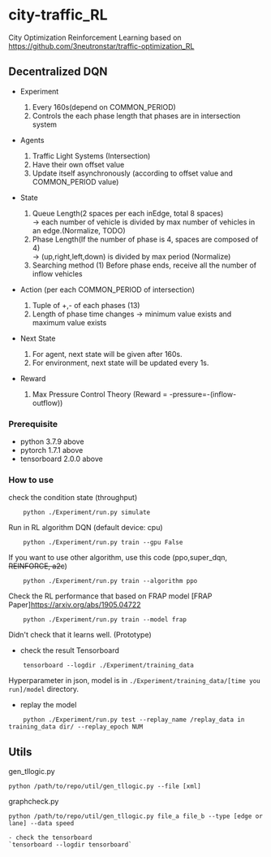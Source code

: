 # city-traffic_RL
City Optimization Reinforcement Learning based on https://github.com/3neutronstar/traffic-optimization_RL

## Decentralized DQN 
- Experiment
    1) Every 160s(depend on COMMON_PERIOD)
    2) Controls the each phase length that phases are in intersection system

- Agents
    1) Traffic Light Systems (Intersection)
    2) Have their own offset value
    3) Update itself asynchronously (according to offset value and COMMON_PERIOD value)

- State
    1) Queue Length(2 spaces per each inEdge, total 8 spaces) <br/>
    -> each number of vehicle is divided by max number of vehicles in an edge.(Normalize, TODO)
    2) Phase Length(If the number of phase is 4, spaces are composed of 4) <br/>
    -> (up,right,left,down) is divided by max period (Normalize)
    3) Searching method
        (1) Before phase ends, receive all the number of inflow vehicles

- Action (per each COMMON_PERIOD of intersection)
    1) Tuple of +,- of each phases (13)
    2) Length of phase time changes
    -> minimum value exists and maximum value exists

- Next State
    1) For agent, next state will be given after 160s.
    2) For environment, next state will be updated every 1s.

- Reward
    1) Max Pressure Control Theory (Reward = -pressure=-(inflow-outflow))

### Prerequisite
- python 3.7.9 above
- pytorch 1.7.1 above
- tensorboard 2.0.0 above

### How to use
check the condition state (throughput)
```shell script
    python ./Experiment/run.py simulate
``` 
Run in RL algorithm DQN (default device: cpu)
```shell script
    python ./Experiment/run.py train --gpu False
``` 
If you want to use other algorithm, use this code (ppo,super_dqn, ~~REINFORCE, a2c~~) 

```shell script
    python ./Experiment/run.py train --algorithm ppo
``` 
Check the RL performance that based on FRAP model [FRAP Paper]https://arxiv.org/abs/1905.04722
```shell script
    python ./Experiment/run.py train --model frap
``` 
Didn't check that it learns well. (Prototype)
- check the result
Tensorboard
```shell script
    tensorboard --logdir ./Experiment/training_data
``` 
Hyperparameter in json, model is in `./Experiment/training_data/[time you run]/model` directory.

- replay the model
```shell script
    python ./Experiment/run.py test --replay_name /replay_data in training_data dir/ --replay_epoch NUM
```

## Utils
gen_tllogic.py
```shell script
python /path/to/repo/util/gen_tllogic.py --file [xml]
```
graphcheck.py
```shell script
python /path/to/repo/util/gen_tllogic.py file_a file_b --type [edge or lane] --data speed
```
    - check the tensorboard
    `tensorboard --logdir tensorboard`
